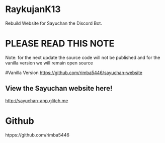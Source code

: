# RaykujanK13
Rebuild Website for Sayuchan the Discord Bot.

# PLEASE READ THIS NOTE
Note: for the next update the source code will not be published and for the vanilla version we will remain open source

#Vanilla Version
https://github.com/rimba5446/sayuchan-website

## View the Sayuchan website here!
http://sayuchan-app.glitch.me

# Github
htpps://github.com/rimba5446
